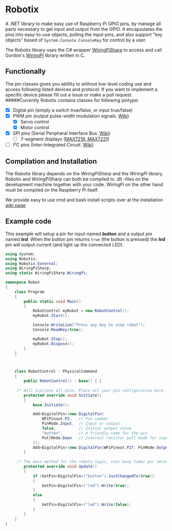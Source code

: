 Robotix
=======

A .NET library to make easy use of Raspberry Pi GPIO pins, by manage all parts necessary to get input and output from the GPIO.
It encapsulates the pins into easy-to-use objects, polling the input pins, and also support "key objects" based of  `System.Console.ConsoleKey` for control by a user.

The Robotix library uses the C# wrapper [WiringPiSharp](https://github.com/monkcs/WiringPiSharp) to access and call Gordon's [WiringPi](http://wiringpi.com "WiringPi homepage") library written in C.

Functionally
------------
The pin classes gives you abillity to without low-level coding use and access following listed devices and protocol. If you want to implement a specific device please fill out a issue or make a pull request.
#####Currently Robotix contains classes for following pintype:

- [x] Digital pin (simply a switch true/false, or input true/false)
- [x] PWM pin (output pulse-width modulation signals. [Wiki](https://en.wikipedia.org/wiki/Pulse-width_modulation))
  - [x] Servo control
  - [x] Motor control
- [x] SPI pins (Serial Peripheral Interface Bus. [Wiki](https://en.wikipedia.org/wiki/Serial_Peripheral_Interface_Bus))
  - [ ] 7-segment displays ([MAX7219, MAX7221](https://www.maximintegrated.com/en/products/power/display-power-control/MAX7221.html))
- [ ] I²C pins (Inter-Integrated Circuit. [Wiki](https://en.wikipedia.org/wiki/I%C2%B2C))

Compilation and Installation
----------------------------

The Robotix library depends on the _WiringPiSharp_ and the _WiringPi_ library. Robotix and WiringPiSharp can both be compiled to .dll -files on the development machine together with your code. WiringPi on the other hand must be compiled on the Raspberry Pi itself.

We provide easy to use cmd and bash install scripts over at the installation [wiki page](https://github.com/monkcs/Robotix/wiki/Installation)

Example code
------------

This example will setup a pin for input named __*button*__ and a output pin named __*led*__. When the button pin returns `true` (the button is pressed) the __*led*__ pin will output current (and light up the connected LED).

```C#
using System;
using Robotix;
using Robotix.External;
using WiringPiSharp;
using static WiringPiSharp.WiringPi;

namespace Robot
{
	class Program
	{
		public static void Main() 
		{
			RobotControl myRobot = new RobotControl();
			myRobot.Start();

			Console.WriteLine("Press any key to stop robot");
			Console.ReadKey(true);

			myRobot.Stop();
			myRobot.Dispose();
		}
	}



	class RobotControl : PhysicalCommand
	{
		public RobotControl() : base() { }
		
     /* Will initiate all pins. Place all your pin configuration here. */
		protected override void Initiate()
		{
			base.Initiate();

			Add<DigitalPin>(new DigitalPin(
				WPiPinout.P2,   // Pin number
				PinMode.Input,  // Input or output
				false,          // Initial output value
				"button",       // A friendly name for the pin
				PullMode.Down   // Internal resistor pull mode for input pins
			));
			Add<DigitalPin>(new DigitalPin(WPiPinout.P27, PinMode.Output, false, "led", PullMode.Off));
		}
		
     /* The main method for the robots logic, runs many times per second */
		protected override void Update()
		{
			if (GetPin<DigitalPin>("button").JustChangedTo(true))
			{
				GetPin<DigitalPin>("led").Write(true);
			} 
			else
			{
				GetPin<DigitalPin>("led").Write(false);
			}
		}
	}
}
```
